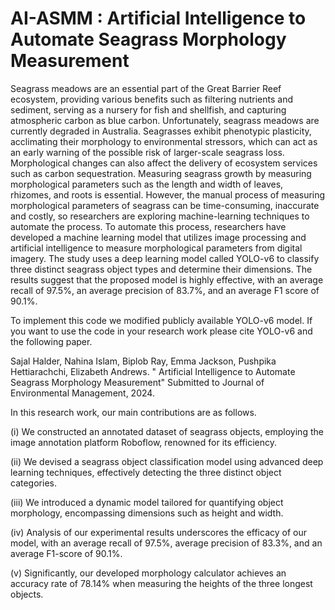 # AI-ASMM : Artificial Intelligence to Automate Seagrass Morphology Measurement 

Seagrass meadows are an essential part of the Great Barrier Reef ecosystem, providing various benefits such as filtering nutrients and sediment, serving as a nursery for fish and shellfish, and capturing atmospheric carbon as blue carbon. Unfortunately, seagrass meadows are currently degraded in Australia. Seagrasses exhibit phenotypic plasticity, acclimating their morphology to environmental stressors, which can act as an early warning of the possible risk of larger-scale seagrass loss. Morphological changes can also affect the delivery of ecosystem services such as carbon sequestration. Measuring seagrass growth by measuring morphological parameters such as the length and width of leaves, rhizomes, and roots is essential. However, the manual process of measuring morphological parameters of seagrass can be time-consuming, inaccurate and costly, so researchers are exploring machine-learning techniques to automate the process. To automate this process, researchers have developed a machine learning model that utilizes image processing and artificial intelligence to measure morphological parameters from digital imagery. The study uses a deep learning model called YOLO-v6 to classify three distinct seagrass object types and determine their dimensions. The results suggest that the proposed model is highly effective, with an average recall of 97.5%, an average precision of 83.7%, and an average F1 score of 90.1%.

To implement this code we modified publicly available YOLO-v6 model. If you want to use the code in your research work please cite YOLO-v6 and the following paper.

Sajal Halder, Nahina Islam, Biplob Ray, Emma Jackson, Pushpika Hettiarachchi, Elizabeth Andrews. " Artificial Intelligence to Automate Seagrass Morphology Measurement" 
Submitted to Journal of Environmental Management, 2024.

In this research work, our main contributions are as follows. 

  (i) We constructed an annotated dataset of seagrass objects, employing the image annotation platform Roboflow, renowned for its efficiency.

  (ii) We devised a seagrass object classification model using advanced deep learning techniques, effectively detecting the three distinct object categories.
    
  (iii) We introduced a dynamic model tailored for quantifying object morphology, encompassing dimensions such as height and width.
    
  (iv) Analysis of our experimental results underscores the efficacy of our model, with an average recall of 97.5%, average precision of 83.3%, and an average F1-score of 90.1%.
    
  (v) Significantly, our developed morphology calculator achieves an accuracy rate of 78.14% when measuring the heights of the three longest objects. 

